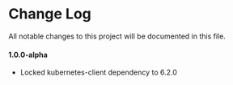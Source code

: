 # Change Log

All notable changes to this project will be documented in this file.

#### 1.0.0-alpha

- Locked kubernetes-client dependency to 6.2.0
